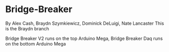 # Bridge-Breaker

By Alex Cash, Braydn Szymkiewicz, Dominick DeLuigi, Nate Lancaster
This is the Braydn branch

Bridge Breaker V2 runs on the top Arduino Mega, Bridge Breaker Daq runs on the bottom Arduino Mega

